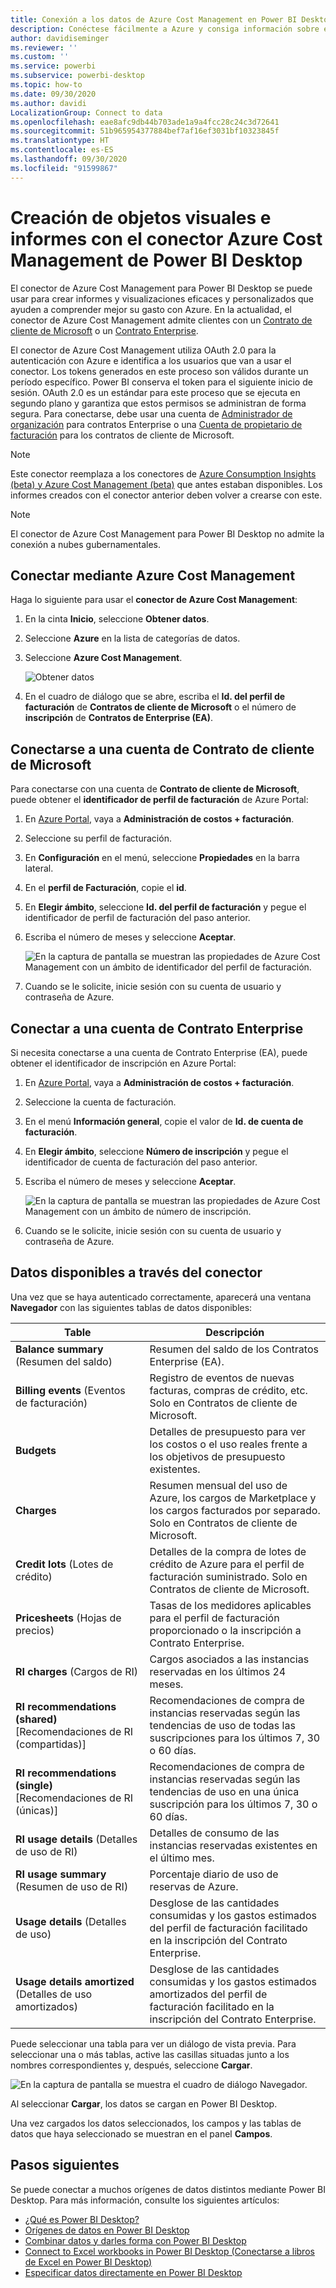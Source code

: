 ```yaml
---
title: Conexión a los datos de Azure Cost Management en Power BI Desktop
description: Conéctese fácilmente a Azure y consiga información sobre el costo y el uso de Azure con Power BI Desktop
author: davidiseminger
ms.reviewer: ''
ms.custom: ''
ms.service: powerbi
ms.subservice: powerbi-desktop
ms.topic: how-to
ms.date: 09/30/2020
ms.author: davidi
LocalizationGroup: Connect to data
ms.openlocfilehash: eae8afc9db44b703ade1a9a4fcc28c24c3d72641
ms.sourcegitcommit: 51b965954377884bef7af16ef3031bf10323845f
ms.translationtype: HT
ms.contentlocale: es-ES
ms.lasthandoff: 09/30/2020
ms.locfileid: "91599867"
---
```

# <a name="create-visuals-and-reports-with-the-azure-cost-management-connector-in-power-bi-desktop"></a>Creación de objetos visuales e informes con el conector Azure Cost Management de Power BI Desktop

El conector de Azure Cost Management para Power BI Desktop se puede usar para crear informes y visualizaciones eficaces y personalizados que ayuden a comprender mejor su gasto con Azure. En la actualidad, el conector de Azure Cost Management admite clientes con un [Contrato de cliente de Microsoft](https://azure.microsoft.com/pricing/purchase-options/microsoft-customer-agreement/) o un [Contrato Enterprise](https://azure.microsoft.com/pricing/enterprise-agreement/).  

El conector de Azure Cost Management utiliza OAuth 2.0 para la autenticación con Azure e identifica a los usuarios que van a usar el conector. Los tokens generados en este proceso son válidos durante un período específico. Power BI conserva el token para el siguiente inicio de sesión. OAuth 2.0 es un estándar para este proceso que se ejecuta en segundo plano y garantiza que estos permisos se administran de forma segura. Para conectarse, debe usar una cuenta de [Administrador de organización](/azure/billing/billing-understand-ea-roles) para contratos Enterprise o una [Cuenta de propietario de facturación](/azure/billing/billing-understand-mca-roles) para los contratos de cliente de Microsoft. 

> [!NOTE]
> Este conector reemplaza a los conectores de [Azure Consumption Insights (beta) y Azure Cost Management (beta)](desktop-connect-azure-consumption-insights.md) que antes estaban disponibles. Los informes creados con el conector anterior deben volver a crearse con este.

> [!NOTE]
> El conector de Azure Cost Management para Power BI Desktop no admite la conexión a nubes gubernamentales. 


## <a name="connect-using-azure-cost-management"></a>Conectar mediante Azure Cost Management

Haga lo siguiente para usar el **conector de Azure Cost Management**:

1.  En la cinta **Inicio**, seleccione **Obtener datos**.
2.  Seleccione **Azure** en la lista de categorías de datos.
3.  Seleccione **Azure Cost Management**.

    ![Obtener datos](media/desktop-connect-azure-cost-management/azure-cost-management-00b.png)

4. En el cuadro de diálogo que se abre, escriba el **Id. del perfil de facturación** de **Contratos de cliente de Microsoft** o el número de **inscripción** de **Contratos de Enterprise (EA)**. 


## <a name="connect-to-a-microsoft-customer-agreement-account"></a>Conectarse a una cuenta de Contrato de cliente de Microsoft 

Para conectarse con una cuenta de **Contrato de cliente de Microsoft**, puede obtener el **identificador de perfil de facturación** de Azure Portal:

1.  En [Azure Portal](https://portal.azure.com/), vaya a **Administración de costos + facturación**.
2.  Seleccione su perfil de facturación. 
3.  En **Configuración** en el menú, seleccione **Propiedades** en la barra lateral.
4.  En el **perfil de Facturación**, copie el **id**. 
5.  En **Elegir ámbito**, seleccione **Id. del perfil de facturación** y pegue el identificador de perfil de facturación del paso anterior. 
6.  Escriba el número de meses y seleccione **Aceptar**.

    ![En la captura de pantalla se muestran las propiedades de Azure Cost Management con un ámbito de identificador del perfil de facturación.](media/desktop-connect-azure-cost-management/azure-cost-management-01a.png)

7.  Cuando se le solicite, inicie sesión con su cuenta de usuario y contraseña de Azure. 


## <a name="connect-to-an-enterprise-agreement-account"></a>Conectar a una cuenta de Contrato Enterprise

Si necesita conectarse a una cuenta de Contrato Enterprise (EA), puede obtener el identificador de inscripción en Azure Portal:

1.  En [Azure Portal](https://portal.azure.com/), vaya a **Administración de costos + facturación**.
2.  Seleccione la cuenta de facturación.
3.  En el menú **Información general**, copie el valor de **Id. de cuenta de facturación**.
4.  En **Elegir ámbito**, seleccione **Número de inscripción** y pegue el identificador de cuenta de facturación del paso anterior. 
5.  Escriba el número de meses y seleccione **Aceptar**.

    ![En la captura de pantalla se muestran las propiedades de Azure Cost Management con un ámbito de número de inscripción.](media/desktop-connect-azure-cost-management/azure-cost-management-01b.png)

6.  Cuando se le solicite, inicie sesión con su cuenta de usuario y contraseña de Azure. 

## <a name="data-available-through-the-connector"></a>Datos disponibles a través del conector

Una vez que se haya autenticado correctamente, aparecerá una ventana **Navegador** con las siguientes tablas de datos disponibles:



| **Table** | **Descripción** |
| --- | --- |
| **Balance summary** (Resumen del saldo) | Resumen del saldo de los Contratos Enterprise (EA). |
| **Billing events** (Eventos de facturación) | Registro de eventos de nuevas facturas, compras de crédito, etc. Solo en Contratos de cliente de Microsoft. |
| **Budgets** | Detalles de presupuesto para ver los costos o el uso reales frente a los objetivos de presupuesto existentes. |
| **Charges** | Resumen mensual del uso de Azure, los cargos de Marketplace y los cargos facturados por separado. Solo en Contratos de cliente de Microsoft. |
| **Credit lots** (Lotes de crédito) | Detalles de la compra de lotes de crédito de Azure para el perfil de facturación suministrado. Solo en Contratos de cliente de Microsoft. |
| **Pricesheets** (Hojas de precios) | Tasas de los medidores aplicables para el perfil de facturación proporcionado o la inscripción a Contrato Enterprise. |
| **RI charges** (Cargos de RI) | Cargos asociados a las instancias reservadas en los últimos 24 meses. |
| **RI recommendations (shared)**  [Recomendaciones de RI (compartidas)] | Recomendaciones de compra de instancias reservadas según las tendencias de uso de todas las suscripciones para los últimos 7, 30 o 60 días. |
| **RI recommendations (single)**  [Recomendaciones de RI (únicas)] | Recomendaciones de compra de instancias reservadas según las tendencias de uso en una única suscripción para los últimos 7, 30 o 60 días. |
| **RI usage details** (Detalles de uso de RI) | Detalles de consumo de las instancias reservadas existentes en el último mes. |
| **RI usage summary** (Resumen de uso de RI) | Porcentaje diario de uso de reservas de Azure. |
| **Usage details** (Detalles de uso) | Desglose de las cantidades consumidas y los gastos estimados del perfil de facturación facilitado en la inscripción del Contrato Enterprise. |
| **Usage details amortized** (Detalles de uso amortizados) | Desglose de las cantidades consumidas y los gastos estimados amortizados del perfil de facturación facilitado en la inscripción del Contrato Enterprise. |

Puede seleccionar una tabla para ver un diálogo de vista previa. Para seleccionar una o más tablas, active las casillas situadas junto a los nombres correspondientes y, después, seleccione **Cargar**.

![En la captura de pantalla se muestra el cuadro de diálogo Navegador.](media/desktop-connect-azure-cost-management/azure-cost-management-01c.png)

Al seleccionar **Cargar**, los datos se cargan en Power BI Desktop. 

Una vez cargados los datos seleccionados, los campos y las tablas de datos que haya seleccionado se muestran en el panel **Campos**.


## <a name="next-steps"></a>Pasos siguientes

Se puede conectar a muchos orígenes de datos distintos mediante Power BI Desktop. Para más información, consulte los siguientes artículos:

* [¿Qué es Power BI Desktop?](../fundamentals/desktop-what-is-desktop.md)
* [Orígenes de datos en Power BI Desktop](desktop-data-sources.md)
* [Combinar datos y darles forma con Power BI Desktop](desktop-shape-and-combine-data.md)
* [Connect to Excel workbooks in Power BI Desktop (Conectarse a libros de Excel en Power BI Desktop)](desktop-connect-excel.md)   
* [Especificar datos directamente en Power BI Desktop](desktop-enter-data-directly-into-desktop.md)